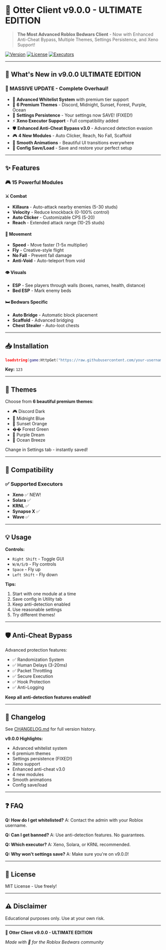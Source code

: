 # 🦦 Otter Client v9.0.0 - ULTIMATE EDITION

> **The Most Advanced Roblox Bedwars Client** - Now with Enhanced Anti-Cheat Bypass, Multiple Themes, Settings Persistence, and Xeno Support!

[![Version](https://img.shields.io/badge/version-9.0.0-blue.svg)](https://github.com/your-username/otter-client)
[![License](https://img.shields.io/badge/license-MIT-green.svg)](LICENSE)
[![Executors](https://img.shields.io/badge/executors-Xeno%20|%20Solara%20|%20KRNL-orange.svg)](#compatibility)

---

## 🚀 What's New in v9.0.0 ULTIMATE EDITION

### 🎉 MASSIVE UPDATE - Complete Overhaul!

- 🔐 **Advanced Whitelist System** with premium tier support
- 🎨 **6 Premium Themes** - Discord, Midnight, Sunset, Forest, Purple, Ocean
- 💾 **Settings Persistence** - Your settings now SAVE! (FIXED!)
- ⚡ **Xeno Executor Support** - Full compatibility added
- 🛡️ **Enhanced Anti-Cheat Bypass v3.0** - Advanced detection evasion
- 🎮 **4 New Modules** - Auto Clicker, Reach, No Fall, Scaffold
- 🎨 **Smooth Animations** - Beautiful UI transitions everywhere
- 💾 **Config Save/Load** - Save and restore your perfect setup

---

## ✨ Features

### 🎮 15 Powerful Modules

#### ⚔️ Combat
- **Killaura** - Auto-attack nearby enemies (5-30 studs)
- **Velocity** - Reduce knockback (0-100% control)
- **Auto Clicker** - Customizable CPS (5-20)
- **Reach** - Extended attack range (10-25 studs)

#### 🏃 Movement
- **Speed** - Move faster (1-5x multiplier)
- **Fly** - Creative-style flight
- **No Fall** - Prevent fall damage
- **Anti-Void** - Auto-teleport from void

#### 👁️ Visuals
- **ESP** - See players through walls (boxes, names, health, distance)
- **Bed ESP** - Mark enemy beds

#### 🛏️ Bedwars Specific
- **Auto Bridge** - Automatic block placement
- **Scaffold** - Advanced bridging
- **Chest Stealer** - Auto-loot chests

---

## 📥 Installation

```lua
loadstring(game:HttpGet("https://raw.githubusercontent.com/your-username/otter-client/main/OtterClient.lua"))()
```

**Key:** `123`

---

## 🎨 Themes

Choose from **6 beautiful premium themes**:
- 🎮 Discord Dark
- 🌙 Midnight Blue
- 🌅 Sunset Orange
- �� Forest Green
- 💜 Purple Dream
- 🌊 Ocean Breeze

Change in Settings tab - instantly saved!

---

## 🔧 Compatibility

### ✅ Supported Executors
- **Xeno** ✅ NEW!
- **Solara** ✅
- **KRNL** ✅
- **Synapse X** ✅
- **Wave** ✅

---

## 💡 Usage

**Controls:**
- `Right Shift` - Toggle GUI
- `W/A/S/D` - Fly controls
- `Space` - Fly up
- `Left Shift` - Fly down

**Tips:**
1. Start with one module at a time
2. Save config in Utility tab
3. Keep anti-detection enabled
4. Use reasonable settings
5. Try different themes!

---

## 🛡️ Anti-Cheat Bypass

Advanced protection features:
- ✅ Randomization System
- ✅ Human Delays (3-20ms)
- ✅ Packet Throttling
- ✅ Secure Execution
- ✅ Hook Protection
- ✅ Anti-Logging

**Keep all anti-detection features enabled!**

---

## 📝 Changelog

See [CHANGELOG.md](CHANGELOG.md) for full version history.

**v9.0.0 Highlights:**
- Advanced whitelist system
- 6 premium themes
- Settings persistence (FIXED!)
- Xeno support
- Enhanced anti-cheat v3.0
- 4 new modules
- Smooth animations
- Config save/load

---

## ❓ FAQ

**Q: How do I get whitelisted?**
A: Contact the admin with your Roblox username.

**Q: Can I get banned?**
A: Use anti-detection features. No guarantees.

**Q: Which executor?**
A: Xeno, Solara, or KRNL recommended.

**Q: Why won't settings save?**
A: Make sure you're on v9.0.0!

---

## 📜 License

MIT License - Use freely!

---

## ⚠️ Disclaimer

Educational purposes only. Use at your own risk.

---

**🦦 Otter Client v9.0.0 - ULTIMATE EDITION**

*Made with 💙 for the Roblox Bedwars community*
